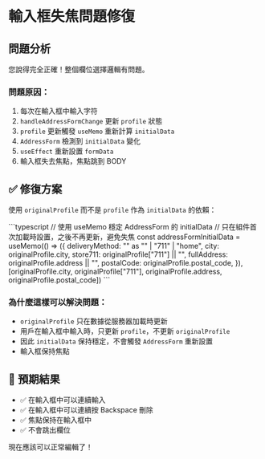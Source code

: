 # 輸入框失焦問題修復

## 問題分析
您說得完全正確！整個欄位選擇邏輯有問題。

### 問題原因：
1. 每次在輸入框中輸入字符
2. `handleAddressFormChange` 更新 `profile` 狀態
3. `profile` 更新觸發 `useMemo` 重新計算 `initialData`
4. `AddressForm` 檢測到 `initialData` 變化
5. `useEffect` 重新設置 `formData`
6. 輸入框失去焦點，焦點跳到 BODY

## ✅ 修復方案

使用 `originalProfile` 而不是 `profile` 作為 `initialData` 的依賴：

\`\`\`typescript
// 使用 useMemo 穩定 AddressForm 的 initialData
// 只在組件首次加載時設置，之後不再更新，避免失焦
const addressFormInitialData = useMemo(() => ({
  deliveryMethod: "" as "" | "711" | "home",
  city: originalProfile.city,
  store711: originalProfile["711"] || "",
  fullAddress: originalProfile.address || "",
  postalCode: originalProfile.postal_code,
}), [originalProfile.city, originalProfile["711"], originalProfile.address, originalProfile.postal_code])
\`\`\`

### 為什麼這樣可以解決問題：
- `originalProfile` 只在數據從服務器加載時更新
- 用戶在輸入框中輸入時，只更新 `profile`，不更新 `originalProfile`
- 因此 `initialData` 保持穩定，不會觸發 `AddressForm` 重新設置
- 輸入框保持焦點

## 🎯 預期結果

- ✅ 在輸入框中可以連續輸入
- ✅ 在輸入框中可以連續按 Backspace 刪除
- ✅ 焦點保持在輸入框中
- ✅ 不會跳出欄位

現在應該可以正常編輯了！
